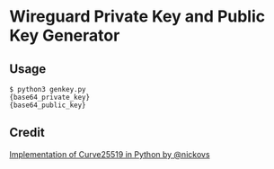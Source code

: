 # Wireguard Private Key and Public Key Generator

## Usage
```
$ python3 genkey.py
{base64_private_key}
{base64_public_key}
```

## Credit

[Implementation of Curve25519 in Python by @nickovs](https://gist.github.com/nickovs/cc3c22d15f239a2640c185035c06f8a3)